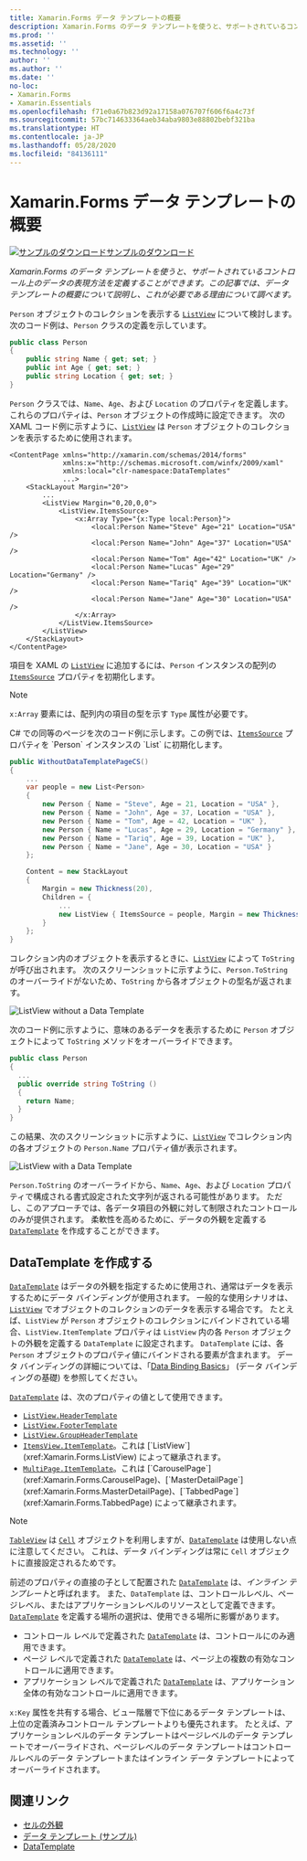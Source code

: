```yaml
---
title: Xamarin.Forms データ テンプレートの概要
description: Xamarin.Forms のデータ テンプレートを使うと、サポートされているコントロール上のデータの表現方法を定義することができます。 この記事では、データ テンプレートの概要について説明し、これが必要である理由について調べます。
ms.prod: ''
ms.assetid: ''
ms.technology: ''
author: ''
ms.author: ''
ms.date: ''
no-loc:
- Xamarin.Forms
- Xamarin.Essentials
ms.openlocfilehash: f71e0a67b823d92a17158a076707f606f6a4c73f
ms.sourcegitcommit: 57bc714633364aeb34aba9803e88802bebf321ba
ms.translationtype: HT
ms.contentlocale: ja-JP
ms.lasthandoff: 05/28/2020
ms.locfileid: "84136111"
---
```

# <a name="introduction-to-xamarinforms-data-templates"></a>Xamarin.Forms データ テンプレートの概要

[![サンプルのダウンロード](~/media/shared/download.png)サンプルのダウンロード](https://docs.microsoft.com/samples/xamarin/xamarin-forms-samples/templates-datatemplates)

_Xamarin.Forms のデータ テンプレートを使うと、サポートされているコントロール上のデータの表現方法を定義することができます。この記事では、データ テンプレートの概要について説明し、これが必要である理由について調べます。_

`Person` オブジェクトのコレクションを表示する [`ListView`](xref:Xamarin.Forms.ListView) について検討します。 次のコード例は、`Person` クラスの定義を示しています。

```csharp
public class Person
{
    public string Name { get; set; }
    public int Age { get; set; }
    public string Location { get; set; }
}
```

`Person` クラスでは、`Name`、`Age`、および `Location` のプロパティを定義します。これらのプロパティは、`Person` オブジェクトの作成時に設定できます。 次の XAML コード例に示すように、[`ListView`](xref:Xamarin.Forms.ListView) は `Person` オブジェクトのコレクションを表示するために使用されます。

```xaml
<ContentPage xmlns="http://xamarin.com/schemas/2014/forms"
             xmlns:x="http://schemas.microsoft.com/winfx/2009/xaml"
             xmlns:local="clr-namespace:DataTemplates"
             ...>
    <StackLayout Margin="20">
        ...
        <ListView Margin="0,20,0,0">
            <ListView.ItemsSource>
                <x:Array Type="{x:Type local:Person}">
                    <local:Person Name="Steve" Age="21" Location="USA" />
                    <local:Person Name="John" Age="37" Location="USA" />
                    <local:Person Name="Tom" Age="42" Location="UK" />
                    <local:Person Name="Lucas" Age="29" Location="Germany" />
                    <local:Person Name="Tariq" Age="39" Location="UK" />
                    <local:Person Name="Jane" Age="30" Location="USA" />
                </x:Array>
            </ListView.ItemsSource>
        </ListView>
    </StackLayout>
</ContentPage>
```

項目を XAML の [`ListView`](xref:Xamarin.Forms.ListView) に追加するには、`Person` インスタンスの配列の [`ItemsSource`](xref:Xamarin.Forms.ItemsView`1.ItemsSource) プロパティを初期化します。

> [!NOTE]
> `x:Array` 要素には、配列内の項目の型を示す `Type` 属性が必要です。

C# での同等のページを次のコード例に示します。この例では、[`ItemsSource`](xref:Xamarin.Forms.ItemsView`1.ItemsSource) プロパティを `Person` インスタンスの `List` に初期化します。

```csharp
public WithoutDataTemplatePageCS()
{
    ...
    var people = new List<Person>
    {
        new Person { Name = "Steve", Age = 21, Location = "USA" },
        new Person { Name = "John", Age = 37, Location = "USA" },
        new Person { Name = "Tom", Age = 42, Location = "UK" },
        new Person { Name = "Lucas", Age = 29, Location = "Germany" },
        new Person { Name = "Tariq", Age = 39, Location = "UK" },
        new Person { Name = "Jane", Age = 30, Location = "USA" }
    };

    Content = new StackLayout
    {
        Margin = new Thickness(20),
        Children = {
            ...
            new ListView { ItemsSource = people, Margin = new Thickness(0, 20, 0, 0) }
        }
    };
}
```

コレクション内のオブジェクトを表示するときに、[`ListView`](xref:Xamarin.Forms.ListView) によって `ToString` が呼び出されます。 次のスクリーンショットに示すように、`Person.ToString` のオーバーライドがないため、`ToString` から各オブジェクトの型名が返されます。

![](introduction-images/no-data-template.png "ListView without a Data Template")

次のコード例に示すように、意味のあるデータを表示するために `Person` オブジェクトによって `ToString` メソッドをオーバーライドできます。

```csharp
public class Person
{
  ...
  public override string ToString ()
  {
    return Name;
  }
}
```

この結果、次のスクリーンショットに示すように、[`ListView`](xref:Xamarin.Forms.ListView) でコレクション内の各オブジェクトの `Person.Name` プロパティ値が表示されます。

![](introduction-images/override-tostring.png "ListView with a Data Template")

`Person.ToString` のオーバーライドから、`Name`、`Age`、および `Location` プロパティで構成される書式設定された文字列が返される可能性があります。 ただし、このアプローチでは、各データ項目の外観に対して制限されたコントロールのみが提供されます。 柔軟性を高めるために、データの外観を定義する [`DataTemplate`](xref:Xamarin.Forms.DataTemplate) を作成することができます。

## <a name="creating-a-datatemplate"></a>DataTemplate を作成する

[`DataTemplate`](xref:Xamarin.Forms.DataTemplate) はデータの外観を指定するために使用され、通常はデータを表示するためにデータ バインディングが使用されます。 一般的な使用シナリオは、[`ListView`](xref:Xamarin.Forms.ListView) でオブジェクトのコレクションのデータを表示する場合です。 たとえば、`ListView` が `Person` オブジェクトのコレクションにバインドされている場合、`ListView.ItemTemplate` プロパティは `ListView` 内の各 `Person` オブジェクトの外観を定義する `DataTemplate` に設定されます。 `DataTemplate` には、各 `Person` オブジェクトのプロパティ値にバインドされる要素が含まれます。 データ バインディングの詳細については、「[Data Binding Basics](~/xamarin-forms/xaml/xaml-basics/data-binding-basics.md)」 (データ バインディングの基礎) を参照してください。

[`DataTemplate`](xref:Xamarin.Forms.DataTemplate) は、次のプロパティの値として使用できます。

- [`ListView.HeaderTemplate`](xref:Xamarin.Forms.ListView.HeaderTemplate)
- [`ListView.FooterTemplate`](xref:Xamarin.Forms.ListView.FooterTemplate)
- [`ListView.GroupHeaderTemplate`](xref:Xamarin.Forms.ListView.GroupHeaderTemplate)
- [`ItemsView.ItemTemplate`](xref:Xamarin.Forms.ItemsView`1)。これは [`ListView`](xref:Xamarin.Forms.ListView) によって継承されます。
- [`MultiPage.ItemTemplate`](xref:Xamarin.Forms.MultiPage`1)。これは [`CarouselPage`](xref:Xamarin.Forms.CarouselPage)、[`MasterDetailPage`](xref:Xamarin.Forms.MasterDetailPage)、[`TabbedPage`](xref:Xamarin.Forms.TabbedPage) によって継承されます。

> [!NOTE]
> [`TableView`](xref:Xamarin.Forms.TableView) は [`Cell`](xref:Xamarin.Forms.Cell) オブジェクトを利用しますが、[`DataTemplate`](xref:Xamarin.Forms.DataTemplate) は使用しない点に注意してください。 これは、データ バインディングは常に `Cell` オブジェクトに直接設定されるためです。

前述のプロパティの直接の子として配置された [`DataTemplate`](xref:Xamarin.Forms.DataTemplate) は、*インライン テンプレート*と呼ばれます。 また、`DataTemplate` は、コントロールレベル、ページレベル、またはアプリケーションレベルのリソースとして定義できます。 [`DataTemplate`](xref:Xamarin.Forms.DataTemplate) を定義する場所の選択は、使用できる場所に影響があります。

- コントロール レベルで定義された [`DataTemplate`](xref:Xamarin.Forms.DataTemplate) は、コントロールにのみ適用できます。
- ページ レベルで定義された [`DataTemplate`](xref:Xamarin.Forms.DataTemplate) は、ページ上の複数の有効なコントロールに適用できます。
- アプリケーション レベルで定義された [`DataTemplate`](xref:Xamarin.Forms.DataTemplate) は、アプリケーション全体の有効なコントロールに適用できます。

`x:Key` 属性を共有する場合、ビュー階層で下位にあるデータ テンプレートは、上位の定義済みコントロール テンプレートよりも優先されます。 たとえば、アプリケーションレベルのデータ テンプレートはページレベルのデータ テンプレートでオーバーライドされ、ページレベルのデータ テンプレートはコントロールレベルのデータ テンプレートまたはインライン データ テンプレートによってオーバーライドされます。

## <a name="related-links"></a>関連リンク

- [セルの外観](~/xamarin-forms/user-interface/listview/customizing-cell-appearance.md)
- [データ テンプレート (サンプル)](https://docs.microsoft.com/samples/xamarin/xamarin-forms-samples/templates-datatemplates)
- [DataTemplate](xref:Xamarin.Forms.DataTemplate)
